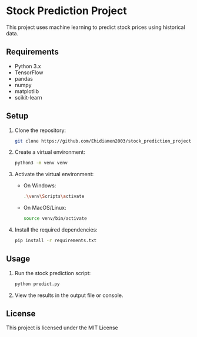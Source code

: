 # Stock Prediction Project

This project uses machine learning to predict stock prices using historical data.

## Requirements

- Python 3.x
- TensorFlow
- pandas
- numpy
- matplotlib
- scikit-learn

## Setup

1. Clone the repository:
    ```bash
    git clone https://github.com/Ehidiamen2003/stock_prediction_project.git
    ```

2. Create a virtual environment:
    ```bash
    python3 -m venv venv
    ```

3. Activate the virtual environment:
    - On Windows:
      ```bash
      .\venv\Scripts\activate
      ```
    - On MacOS/Linux:
      ```bash
      source venv/bin/activate
      ```

4. Install the required dependencies:
    ```bash
    pip install -r requirements.txt
    ```

## Usage

1. Run the stock prediction script:
    ```bash
    python predict.py
    ```

2. View the results in the output file or console.

## License

This project is licensed under the MIT License
